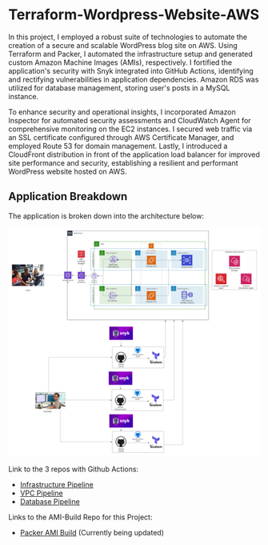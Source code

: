 # Terraform-Wordpress-Website-AWS

In this project, I employed a robust suite of technologies to automate the creation of a secure and scalable WordPress blog site on AWS. Using Terraform and Packer, I automated the infrastructure setup and generated custom Amazon Machine Images (AMIs), respectively. I fortified the application's security with Snyk integrated into GitHub Actions, identifying and rectifying vulnerabilities in application dependencies. Amazon RDS was utilized for database management, storing user's posts in a MySQL instance.

To enhance security and operational insights, I incorporated Amazon Inspector for automated security assessments and CloudWatch Agent for comprehensive monitoring on the EC2 instances. I secured web traffic via an SSL certificate configured through AWS Certificate Manager, and employed Route 53 for domain management. Lastly, I introduced a CloudFront distribution in front of the application load balancer for improved site performance and security, establishing a resilient and performant WordPress website hosted on AWS.

## Application Breakdown

The application is broken down into the architecture below:

![wordpress](https://github.com/rjones18/Images/blob/main/AWS%20Wordpress%20Website%20(1).png)


Link to the 3 repos with Github Actions:

- [Infrastructure Pipeline](https://github.com/rjones18/AWS-WP-Infrastructure)
- [VPC Pipeline](https://github.com/rjones18/AWS-WP-VPC)
- [Database Pipeline](https://github.com/rjones18/AWS-WP-RDS)

Links to the AMI-Build Repo for this Project:

- [Packer AMI Build](https://github.com/rjones18/Wordpress-AMI-Build) (Currently being updated)

